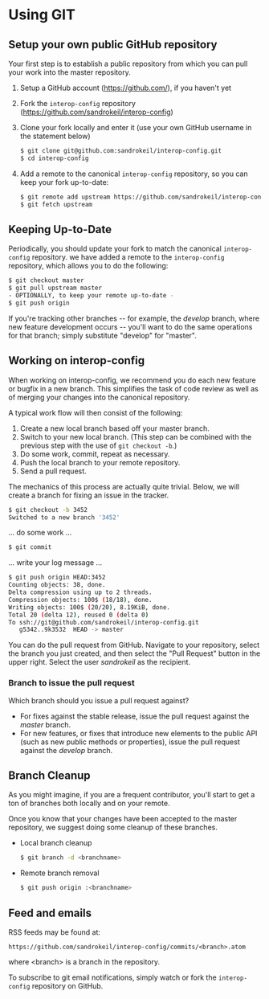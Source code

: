 # Using GIT

## Setup your own public GitHub repository

Your first step is to establish a public repository from which you can pull your work into the master repository.

 1. Setup a GitHub account (https://github.com/), if you haven't yet
 2. Fork the `interop-config` repository (https://github.com/sandrokeil/interop-config)
 3. Clone your fork locally and enter it (use your own GitHub username in the statement below)

    ```sh
    $ git clone git@github.com:sandrokeil/interop-config.git
    $ cd interop-config
    ```

 4. Add a remote to the canonical `interop-config` repository, so you can keep your fork
    up-to-date:

    ```sh
    $ git remote add upstream https://github.com/sandrokeil/interop-config.git
    $ git fetch upstream
    ```

## Keeping Up-to-Date

Periodically, you should update your fork to match the canonical `interop-config` repository. we have
added a remote to the `interop-config` repository, which allows you to do the following:

```sh
$ git checkout master
$ git pull upstream master
- OPTIONALLY, to keep your remote up-to-date -
$ git push origin
```

If you're tracking other branches -- for example, the *develop* branch, where new feature development occurs --
you'll want to do the same operations for that branch; simply substitute  "develop" for "master".

## Working on interop-config

When working on interop-config, we recommend you do each new feature or bugfix in a new branch. This simplifies the
task of code review as well as of merging your changes into the canonical repository.

A typical work flow will then consist of the following:

 1. Create a new local branch based off your master branch.
 2. Switch to your new local branch. (This step can be combined with the previous step with the use of `git checkout -b`.)
 3. Do some work, commit, repeat as necessary.
 4. Push the local branch to your remote repository.
 5. Send a pull request.

The mechanics of this process are actually quite trivial. Below, we will create a branch for fixing an issue in the tracker.

```sh
$ git checkout -b 3452
Switched to a new branch '3452'
```
... do some work ...

```sh
$ git commit
```
... write your log message ...

```sh
$ git push origin HEAD:3452
Counting objects: 38, done.
Delta compression using up to 2 threads.
Compression objects: 100$ (18/18), done.
Writing objects: 100$ (20/20), 8.19KiB, done.
Total 20 (delta 12), reused 0 (delta 0)
To ssh://git@github.com/sandrokeil/interop-config.git
   g5342..9k3532  HEAD -> master
```

You can do the pull request from GitHub. Navigate to your repository, select the branch you just created, and then
select the "Pull Request" button in the upper right. Select the user *sandrokeil* as the recipient.

### Branch to issue the pull request

Which branch should you issue a pull request against?

- For fixes against the stable release, issue the pull request against the *master* branch.
- For new features, or fixes that introduce new elements to the public API
  (such as new public methods or properties), issue the pull request against the *develop* branch.

## Branch Cleanup

As you might imagine, if you are a frequent contributor, you'll start to get a ton of branches both locally and on
your remote.

Once you know that your changes have been accepted to the master repository, we suggest doing some cleanup of these
branches.

 -  Local branch cleanup

    ```sh
    $ git branch -d <branchname>
    ```

 -  Remote branch removal

    ```sh
    $ git push origin :<branchname>
    ```


## Feed and emails

RSS feeds may be found at:

`https://github.com/sandrokeil/interop-config/commits/<branch>.atom`

where &lt;branch&gt; is a branch in the repository.

To subscribe to git email notifications, simply watch or fork the `interop-config` repository on GitHub.
